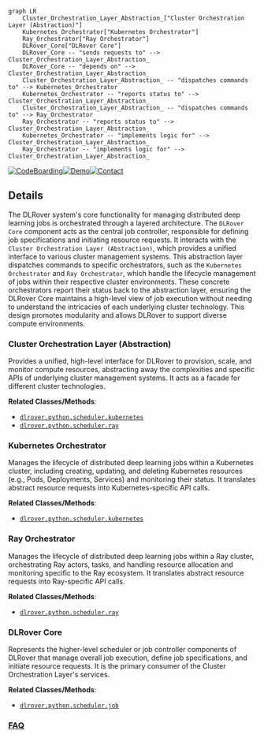 ```mermaid
graph LR
    Cluster_Orchestration_Layer_Abstraction_["Cluster Orchestration Layer (Abstraction)"]
    Kubernetes_Orchestrator["Kubernetes Orchestrator"]
    Ray_Orchestrator["Ray Orchestrator"]
    DLRover_Core["DLRover Core"]
    DLRover_Core -- "sends requests to" --> Cluster_Orchestration_Layer_Abstraction_
    DLRover_Core -- "depends on" --> Cluster_Orchestration_Layer_Abstraction_
    Cluster_Orchestration_Layer_Abstraction_ -- "dispatches commands to" --> Kubernetes_Orchestrator
    Kubernetes_Orchestrator -- "reports status to" --> Cluster_Orchestration_Layer_Abstraction_
    Cluster_Orchestration_Layer_Abstraction_ -- "dispatches commands to" --> Ray_Orchestrator
    Ray_Orchestrator -- "reports status to" --> Cluster_Orchestration_Layer_Abstraction_
    Kubernetes_Orchestrator -- "implements logic for" --> Cluster_Orchestration_Layer_Abstraction_
    Ray_Orchestrator -- "implements logic for" --> Cluster_Orchestration_Layer_Abstraction_
```

[![CodeBoarding](https://img.shields.io/badge/Generated%20by-CodeBoarding-9cf?style=flat-square)](https://github.com/CodeBoarding/GeneratedOnBoardings)[![Demo](https://img.shields.io/badge/Try%20our-Demo-blue?style=flat-square)](https://www.codeboarding.org/demo)[![Contact](https://img.shields.io/badge/Contact%20us%20-%20contact@codeboarding.org-lightgrey?style=flat-square)](mailto:contact@codeboarding.org)

## Details

The DLRover system's core functionality for managing distributed deep learning jobs is orchestrated through a layered architecture. The `DLRover Core` component acts as the central job controller, responsible for defining job specifications and initiating resource requests. It interacts with the `Cluster Orchestration Layer (Abstraction)`, which provides a unified interface to various cluster management systems. This abstraction layer dispatches commands to specific orchestrators, such as the `Kubernetes Orchestrator` and `Ray Orchestrator`, which handle the lifecycle management of jobs within their respective cluster environments. These concrete orchestrators report their status back to the abstraction layer, ensuring the DLRover Core maintains a high-level view of job execution without needing to understand the intricacies of each underlying cluster technology. This design promotes modularity and allows DLRover to support diverse compute environments.

### Cluster Orchestration Layer (Abstraction)
Provides a unified, high-level interface for DLRover to provision, scale, and monitor compute resources, abstracting away the complexities and specific APIs of underlying cluster management systems. It acts as a facade for different cluster technologies.


**Related Classes/Methods**:

- <a href="https://github.com/intelligent-machine-learning/dlrover/blob/master/dlrover/python/scheduler/kubernetes.py" target="_blank" rel="noopener noreferrer">`dlrover.python.scheduler.kubernetes`</a>
- <a href="https://github.com/intelligent-machine-learning/dlrover/blob/master/dlrover/python/scheduler/ray.py" target="_blank" rel="noopener noreferrer">`dlrover.python.scheduler.ray`</a>


### Kubernetes Orchestrator
Manages the lifecycle of distributed deep learning jobs within a Kubernetes cluster, including creating, updating, and deleting Kubernetes resources (e.g., Pods, Deployments, Services) and monitoring their status. It translates abstract resource requests into Kubernetes-specific API calls.


**Related Classes/Methods**:

- <a href="https://github.com/intelligent-machine-learning/dlrover/blob/master/dlrover/python/scheduler/kubernetes.py" target="_blank" rel="noopener noreferrer">`dlrover.python.scheduler.kubernetes`</a>


### Ray Orchestrator
Manages the lifecycle of distributed deep learning jobs within a Ray cluster, orchestrating Ray actors, tasks, and handling resource allocation and monitoring specific to the Ray ecosystem. It translates abstract resource requests into Ray-specific API calls.


**Related Classes/Methods**:

- <a href="https://github.com/intelligent-machine-learning/dlrover/blob/master/dlrover/python/scheduler/ray.py" target="_blank" rel="noopener noreferrer">`dlrover.python.scheduler.ray`</a>


### DLRover Core
Represents the higher-level scheduler or job controller components of DLRover that manage overall job execution, define job specifications, and initiate resource requests. It is the primary consumer of the Cluster Orchestration Layer's services.


**Related Classes/Methods**:

- <a href="https://github.com/intelligent-machine-learning/dlrover/blob/master/dlrover/python/scheduler/job.py" target="_blank" rel="noopener noreferrer">`dlrover.python.scheduler.job`</a>




### [FAQ](https://github.com/CodeBoarding/GeneratedOnBoardings/tree/main?tab=readme-ov-file#faq)
